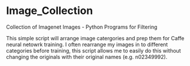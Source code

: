 Image_Collection
================

Collection of Imagenet Images - Python Programs for Filtering

This simple script will arrange image catergories and prep them for Caffe neural netowrk training. I often rearrange my images in to different categories before training, this script allows me to easily do this without changing the originals with their original names (e.g. n02349992). 
